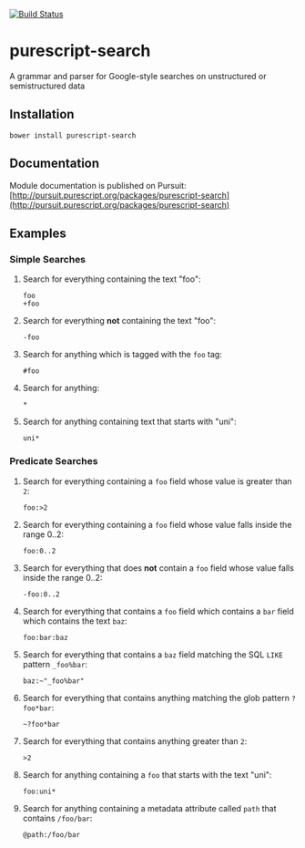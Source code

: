 [![Build Status](https://travis-ci.org/slamdata/purescript-search.svg?branch=master)](https://travis-ci.org/slamdata/purescript-search)

# purescript-search

A grammar and parser for Google-style searches on unstructured or semistructured data

## Installation

```shell
bower install purescript-search
```

## Documentation

Module documentation is published on Pursuit: [http://pursuit.purescript.org/packages/purescript-search](http://pursuit.purescript.org/packages/purescript-search)

## Examples

### Simple Searches

1. Search for everything containing the text "foo":

    ```
    foo
    +foo
    ```
2. Search for everything **not** containing the text "foo":

    ```
    -foo
    ```
3. Search for anything which is tagged with the `foo` tag:

    ````
    #foo
    ````

4. Search for anything:

    ```
    *
    ```
5. Search for anything containing text that starts with "uni":

    ```
   uni*
    ```

### Predicate Searches

1. Search for everything containing a `foo` field whose value is greater than `2`:

    ```
    foo:>2
    ```
2. Search for everything containing a `foo` field whose value falls inside the range 0..2:

    ```
    foo:0..2
    ```
3. Search for everything that does **not** contain a `foo` field whose value falls inside the range 0..2:

    ```
    -foo:0..2
    ```
4. Search for everything that contains a `foo` field which contains a `bar` field which contains the text `baz`:

    ```
    foo:bar:baz
    ```
6. Search for everything that contains a `baz` field matching the SQL `LIKE` pattern `_foo%bar`:

    ```
    baz:~"_foo%bar"
    ```
7. Search for everything that contains anything matching the glob pattern `?foo*bar`:

    ```
    ~?foo*bar
    ```
8. Search for everything that contains anything greater than `2`:

    ```
    >2
    ```
9. Search for anything containing a `foo` that starts with the text "uni":

    ```
    foo:uni*
    ```
10. Search for anything containing a metadata attribute called `path` that contains `/foo/bar`:

    ```
    @path:/foo/bar
    ```
